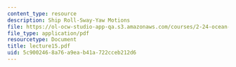 ```yaml
---
content_type: resource
description: Ship Roll-Sway-Yaw Motions
file: https://ol-ocw-studio-app-qa.s3.amazonaws.com/courses/2-24-ocean-wave-interaction-with-ships-and-offshore-energy-systems-13-022-spring-2002/5c9002468a76a9eab41a722cceb212d6_lecture15.pdf
file_type: application/pdf
resourcetype: Document
title: lecture15.pdf
uid: 5c900246-8a76-a9ea-b41a-722cceb212d6
---
```

